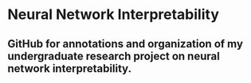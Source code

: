 # Neural Network Interpretability
## GitHub for annotations and organization of my undergraduate research project on neural network interpretability.

